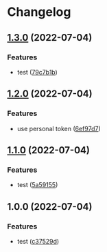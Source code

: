 # Changelog

## [1.3.0](https://github.com/eh-am/release-please-test/compare/v1.2.0...v1.3.0) (2022-07-04)


### Features

* test ([79c7b1b](https://github.com/eh-am/release-please-test/commit/79c7b1b8f04bccb3bcc9feb749c1f595de6a52d1))

## [1.2.0](https://github.com/eh-am/release-please-test/compare/v1.1.0...v1.2.0) (2022-07-04)


### Features

* use personal token ([6ef97d7](https://github.com/eh-am/release-please-test/commit/6ef97d7b927340add5b6975bdc04904095dcf43c))

## [1.1.0](https://github.com/eh-am/release-please-test/compare/v1.0.2...v1.1.0) (2022-07-04)


### Features

* test ([5a59155](https://github.com/eh-am/release-please-test/commit/5a59155b16032a0ffa70f5413371f8f53ba4cb90))

## 1.0.0 (2022-07-04)


### Features

* test ([c37529d](https://github.com/eh-am/release-please-test/commit/c37529d5c8f4e32cf35dc28e0faf51a5f20a322f))
